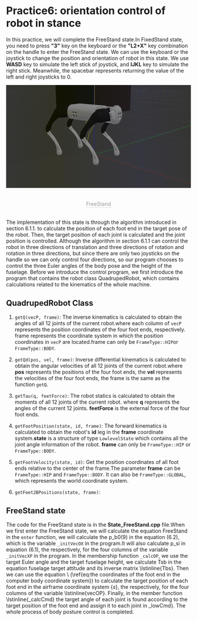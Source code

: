 # Practice6: orientation control of robot in stance
In this practice, we will complete the FreeStand state.In FixedStand state, you need to press **"3"** key on the keyboard or the **"L2+X"** key combination on the handle to enter the FreeStand state. We can use the keyboard or the joystick to change the position and orientation of robot in this state. We use **WASD** key to simulate the left stick of joystick, and **IJKL** key to simulate the right stick. Meanwhile, the spacebar represents returning the value of the left and right joysticks to 0.

![FreeStand](../../images/Practice/freeStand.gif)
<center>
<br>
<div style="color:orange; border-bottom: 0.1px solid #d9d9d9;
display: inline-block;
color: #999;
padding: 1px;">FreeStand</div>
</center>
<br>

The implementation of this state is through the algorithm introduced in section 6.1.1.
to calculate the position of each foot end in the target pose of the robot.
Then, the target position of each joint is calculated and the joint position is controlled.
Although the algorithm in section 6.1.1 can control the robot in three directions of translation and three directions of rotation
and rotation in three directions, but since there are only two joysticks on the handle
so we can only control four directions, so our program chooses to control the three Euler angles of the body pose
and the height of the fuselage.
Before we introduce the control program, we first introduce the program that contains the robot
class QuadrupedRobot, which contains calculations related to the kinematics of the whole machine.

## QuadrupedRobot Class
1. `getQ(vecP, frame)`:  The inverse kinematics is calculated to obtain the angles of all 12 joints of the current robot.where each column of `vecP` represents the position coordinates of the four foot ends, respectively.
frame represents the coordinate system in which the position coordinates in `vecP` are located.frame can only be `FrameType::HIP`or `FrameType::BODY`.

2. `getQd(pos, vel, frame)`: Inverse differential kinematics is calculated to obtain the angular velocities of all 12 joints of the current robot.where **pos** represents the positions of the four foot ends, the **vel** represents the velocities of the four foot ends, the frame is the same as the function `getQ`.

3. `getTau(q, feetForce)`: The robot statics is calculated to obtain the moments of all 12 joints of the current robot. where **q** represents the angles of the current 12 joints. **feetForce** is the external force of the four foot ends.

4. `getFootPosition(state, id, frame)`: The forward kinematics is calculated to obtain the robot's **id** leg in the **frame** coordinate system.**state** is a structure of type `LowlevelState` which contains all the joint angle information of the robot. **frame** can only be `FrameType::HIP` or `FrameType::BODY`.

5. `getFootVelocity(state, id)`:  Get the position coordinates of all foot ends relative to the center of the frame.The parameter **frame** can be `FrameType::HIP` and `FrameType::BODY`. It can also be `FrameType::GLOBAL`, which represents the world coordinate system.

6. `getFeet2BPositions(state, frame)`:


## FreeStand state
The code for the FreeStand state is in the **State_FreeStand.cpp** file.When we first enter the FreeStand state, we will calculate the equation FreeStand in the `enter` function, we will calculate the p_b0(9) in the equation (6.2), which is the variable `_initVecOX` in the program.It will also calculate p_si in equation (6.1), the respectively, for the four columns of the variable `_initVecXP` in the program.
In the membership function `_calcOP`, we use the target
Euler angle and the target fuselage height, we calculate Tsb in the equation
fuselage target attitude
and its inverse matrix \lstinline{Tbs}.
Then we can use the equation \ (\ref{eq:the coordinates of the foot end in the computer body coordinate system}) to calculate
the target position of each foot end in the airframe coordinate system $\{s\}$, the
respectively, for the four columns of the variable \lstinline{vecOP}.
Finally, in the member function \lstinline{_calcCmd}
the target angle of each joint is found according to the target position of the foot end
and assign it to each joint in _lowCmd}.
The whole process of body posture control is completed.